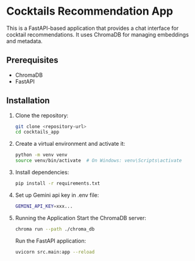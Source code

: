 # Cocktails Recommendation App

This is a FastAPI-based application that provides a chat interface for cocktail recommendations. It uses ChromaDB for managing embeddings and metadata.

## Prerequisites

- ChromaDB
- FastAPI

## Installation

1. Clone the repository:

   ```bash
   git clone <repository-url>
   cd cocktails_app
   
2. Create a virtual environment and activate it:
   ```bash
   python -m venv venv
   source venv/bin/activate  # On Windows: venv\Scripts\activate
   
3. Install dependencies:
   ```bash
   pip install -r requirements.txt
   
4. Set up Gemini api key in .env file:
   ```bash
   GEMINI_API_KEY=xxx...

5. Running the Application
   Start the ChromaDB server:
     ```bash
     chroma run --path ./chroma_db
      ```
   Run the FastAPI application:
     ```bash
     uvicorn src.main:app --reload
